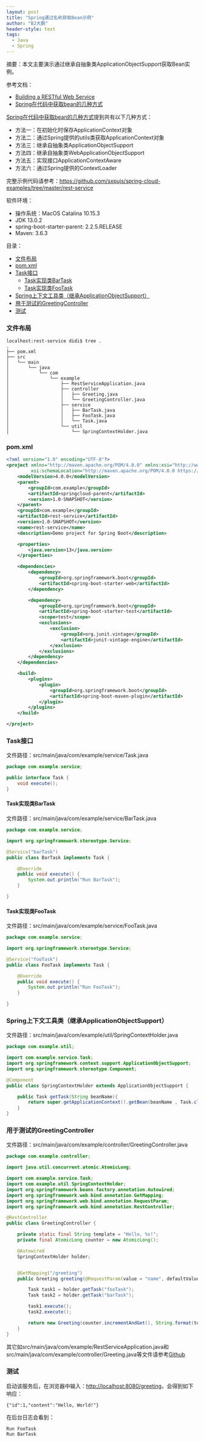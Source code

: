 ```yaml
---
layout: post
title: "Spring通过名称获取Bean示例"
author: "BJ大鹏"
header-style: text
tags:
  - Java
  - Spring
---
```


摘要：本文主要演示通过继承自抽象类ApplicationObjectSupport获取Bean实例。

参考文档：
- [Building a RESTful Web Service](https://spring.io/guides/gs/rest-service/)
- [Spring在代码中获取bean的几种方式](https://www.cnblogs.com/bjlhx/p/7043651.html)

[Spring在代码中获取bean的几种方式](https://www.cnblogs.com/bjlhx/p/7043651.html)提到共有以下几种方式：
- 方法一：在初始化时保存ApplicationContext对象
- 方法二：通过Spring提供的utils类获取ApplicationContext对象
- 方法三：继承自抽象类ApplicationObjectSupport
- 方法四：继承自抽象类WebApplicationObjectSupport
- 方法五：实现接口ApplicationContextAware
- 方法六：通过Spring提供的ContextLoader

完整示例代码请参考：<https://github.com/sxpujs/spring-cloud-examples/tree/master/rest-service>

软件环境：
- 操作系统：MacOS Catalina 10.15.3
- JDK 13.0.2
- spring-boot-starter-parent: 2.2.5.RELEASE
- Maven: 3.6.3

目录：
- [文件布局](#文件布局)
- [pom.xml](#pomxml)
- [Task接口](#task接口)
	- [Task实现类BarTask](#task实现类bartask)
	- [Task实现类FooTask](#task实现类footask)
- [Spring上下文工具类（继承ApplicationObjectSupport）](#spring上下文工具类继承applicationobjectsupport)
- [用于测试的GreetingController](#用于测试的greetingcontroller)
- [测试](#测试)

### 文件布局

```
localhost:rest-service didi$ tree .
.
├── pom.xml
├── src
│   └── main
│       └── java
│           └── com
│               └── example
│                   ├── RestServiceApplication.java
│                   ├── controller
│                   │   ├── Greeting.java
│                   │   └── GreetingController.java
│                   ├── service
│                   │   ├── BarTask.java
│                   │   ├── FooTask.java
│                   │   └── Task.java
│                   └── util
│                       └── SpringContextHolder.java

```

### pom.xml

```xml
<?xml version="1.0" encoding="UTF-8"?>
<project xmlns="http://maven.apache.org/POM/4.0.0" xmlns:xsi="http://www.w3.org/2001/XMLSchema-instance"
         xsi:schemaLocation="http://maven.apache.org/POM/4.0.0 https://maven.apache.org/xsd/maven-4.0.0.xsd">
    <modelVersion>4.0.0</modelVersion>
    <parent>
        <groupId>com.example</groupId>
        <artifactId>springcloud-parent</artifactId>
        <version>1.0-SNAPSHOT</version>
    </parent>
    <groupId>com.example</groupId>
    <artifactId>rest-service</artifactId>
    <version>1.0-SNAPSHOT</version>
    <name>rest-service</name>
    <description>Demo project for Spring Boot</description>

    <properties>
        <java.version>13</java.version>
    </properties>

    <dependencies>
        <dependency>
            <groupId>org.springframework.boot</groupId>
            <artifactId>spring-boot-starter-web</artifactId>
        </dependency>

        <dependency>
            <groupId>org.springframework.boot</groupId>
            <artifactId>spring-boot-starter-test</artifactId>
            <scope>test</scope>
            <exclusions>
                <exclusion>
                    <groupId>org.junit.vintage</groupId>
                    <artifactId>junit-vintage-engine</artifactId>
                </exclusion>
            </exclusions>
        </dependency>
    </dependencies>

    <build>
        <plugins>
            <plugin>
                <groupId>org.springframework.boot</groupId>
                <artifactId>spring-boot-maven-plugin</artifactId>
            </plugin>
        </plugins>
    </build>

</project>
```

### Task接口

文件路径：src/main/java/com/example/service/Task.java

```java
package com.example.service;

public interface Task {
    void execute();
}
```
#### Task实现类BarTask

文件路径：src/main/java/com/example/service/BarTask.java

```java
package com.example.service;

import org.springframework.stereotype.Service;

@Service("barTask")
public class BarTask implements Task {

    @Override
    public void execute() {
        System.out.println("Run BarTask");
    }

}
```

#### Task实现类FooTask

文件路径：src/main/java/com/example/service/FooTask.java
```java
package com.example.service;

import org.springframework.stereotype.Service;

@Service("fooTask")
public class FooTask implements Task {

    @Override
    public void execute() {
        System.out.println("Run FooTask");
    }

}
```

### Spring上下文工具类（继承ApplicationObjectSupport）

文件路径：src/main/java/com/example/util/SpringContextHolder.java
```java
package com.example.util;

import com.example.service.Task;
import org.springframework.context.support.ApplicationObjectSupport;
import org.springframework.stereotype.Component;

@Component
public class SpringContextHolder extends ApplicationObjectSupport {

    public Task getTask(String beanName){
        return super.getApplicationContext().getBean(beanName , Task.class);
    }
}
```

### 用于测试的GreetingController

文件路径：src/main/java/com/example/controller/GreetingController.java
```java
package com.example.controller;

import java.util.concurrent.atomic.AtomicLong;

import com.example.service.Task;
import com.example.util.SpringContextHolder;
import org.springframework.beans.factory.annotation.Autowired;
import org.springframework.web.bind.annotation.GetMapping;
import org.springframework.web.bind.annotation.RequestParam;
import org.springframework.web.bind.annotation.RestController;

@RestController
public class GreetingController {

    private static final String template = "Hello, %s!";
    private final AtomicLong counter = new AtomicLong();

    @Autowired
    SpringContextHolder holder;


    @GetMapping("/greeting")
    public Greeting greeting(@RequestParam(value = "name", defaultValue = "World") String name) {

        Task task1 = holder.getTask("fooTask");
        Task task2 = holder.getTask("barTask");

        task1.execute();
        task2.execute();

        return new Greeting(counter.incrementAndGet(), String.format(template, name));
    }
}
```

其它如src/main/java/com/example/RestServiceApplication.java和src/main/java/com/example/controller/Greeting.java等文件请参考[Github](https://github.com/sxpujs/spring-cloud-examples/tree/master/rest-service)

### 测试
启动该服务后，在浏览器中输入：<http://localhost:8080/greeting>，会得到如下响应：
```
{"id":1,"content":"Hello, World!"}
```

在后台日志会看到：
```
Run FooTask
Run BarTask
```
